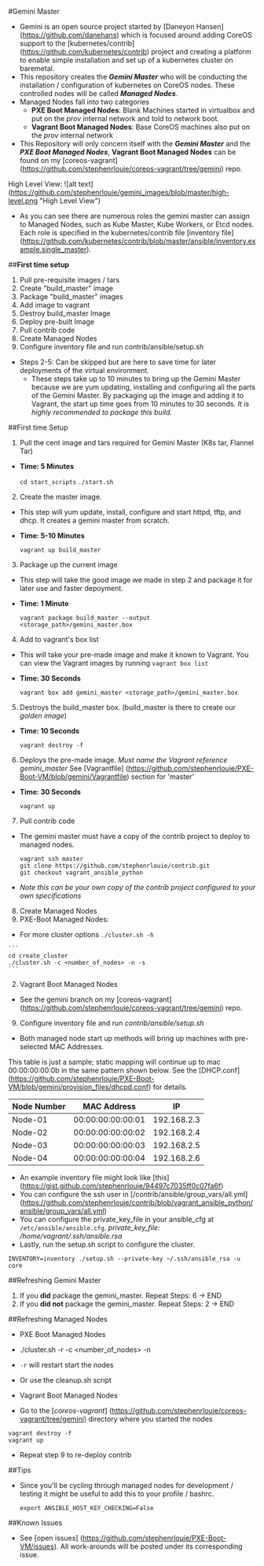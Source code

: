 #Gemini Master 
 - Gemini is an open source project started by [Daneyon Hansen] (https://github.com/danehans) which is focused around adding CoreOS support to the [kubernetes/contrib] (https://github.com/kubernetes/contrib) project and creating a platform to enable simple installation and set up of a kubernetes cluster on baremetal.
 - This repository creates the **_Gemini Master_** who will be conducting the installation / configuration of kubernetes on CoreOS nodes. These controlled nodes will be called **_Managed Nodes_**.
 - Managed Nodes fall into two categories
   - **PXE Boot Managed Nodes**: Blank Machines started in virtualbox and put on the *prov* internal network and told to network boot.
   - **Vagrant Boot Managed Nodes**: Base CoreOS machines also put on the *prov* internal network
 - This Repository will only concern itself with the **_Gemini Master_** and the **_PXE Boot Managed Nodes_**, **Vagrant Boot Managed Nodes** can be found on my [coreos-vagrant] (https://github.com/stephenrlouie/coreos-vagrant/tree/gemini) repo.

High Level View: 
![alt text] (https://github.com/stephenrlouie/gemini_images/blob/master/high-level.png "High Level View")

- As you can see there are numerous roles the gemini master can assign to Managed Nodes, such as Kube Master, Kube Workers, or Etcd nodes. Each role is specified in the kubernetes/contrib file [inventory file] (https://github.com/kubernetes/contrib/blob/master/ansible/inventory.example.single_master).

##**First time setup**
1. Pull pre-requisite images / tars
2. Create "build_master" image
3. Package "build_master" images
4. Add image to vagrant
5. Destroy build_master Image
6. Deploy pre-built Image
7. Pull contrib code
8. Create Managed Nodes
9. Configure inventory file and run contrib/ansible/setup.sh


 - Steps 2-5: Can be skipped but are here to save time for later deployments of the virtual environment.
   - These steps take up to 10 minutes to bring up the Gemini Master because we are yum updating, installing and configuring all the parts of the Gemini Master. By packaging up the image and adding it to Vagrant, the start up time goes from 10 minutes to 30 seconds. *It is highly recommended to package this build.*


##First time Setup
1. Pull the cent image and tars required for Gemini Master (K8s tar, Flannel Tar)
 - **Time: 5 Minutes**
 
    `cd start_scripts`
    `./start.sh`

2. Create the master image.
 - This step will yum update, install, configure and start httpd, tftp, and dhcp. It creates a gemini master from scratch. 
 - **Time: 5-10 Minutes**

    `vagrant up build_master`

3. Package up the current image
 - This step will take the good image we made in step 2 and package it for later use and faster depoyment.
 - **Time: 1 Minute**

    ```
    vagrant package build_master --output <storage_path>/gemini_master.box
    ```
    
4. Add to vagrant's box list
 - This will take your pre-made image and make it known to Vagrant. You can view the Vagrant images by running `vagrant box list`
 - **Time: 30 Seconds**
    
    ```
    vagrant box add gemini_master <storage_path>/gemini_master.box
    ```
    
5. Destroys the build_master box. (build_master is there to create our *golden image*)
 - **Time: 10 Seconds**
    
    `vagrant destroy -f`

6. Deploys the pre-made image. *Must name the Vagrant reference gemini_master* See [Vagrantfile] (https://github.com/stephenrlouie/PXE-Boot-VM/blob/gemini/Vagrantfile) section for 'master' 
 - **Time: 30 Seconds**
    
    `vagrant up`

7. Pull contrib code
 - The gemini master must have a copy of the contrib project to deploy to managed nodes.
 
   ```
   vagrant ssh master
   git clone https://github.com/stephenrlouie/contrib.git
   git checkout vagrant_ansible_python
   ```
 - *Note this can be your own copy of the contrib project configured to your own specifications*

8. Create Managed Nodes
 1. PXE-Boot Managed Nodes:
   - For more cluster options `./cluster.sh -h`
    
    ```
    cd create_cluster
    ./cluster.sh -c <number_of_nodes> -n -s
    ```
    
 2. Vagrant Boot Managed Nodes
   - See the gemini branch on my [coreos-vagrant] (https://github.com/stephenrlouie/coreos-vagrant/tree/gemini) repo.

9. Configure inventory file and run *contrib/ansible/setup.sh*
 - Both managed node start up methods will bring up machines with pre-selected MAC Addresses.
 
 This table is just a sample; static mapping will continue up to mac 00:00:00:00:0b in the same pattern shown below. See the [DHCP.conf] (https://github.com/stephenrlouie/PXE-Boot-VM/blob/gemini/provision_files/dhcpd.conf) for details.

 |Node Number | MAC Address       | IP          |
 | ---------- | ----------------- | ----------- | 
 | Node-01    | 00:00:00:00:00:01 | 192.168.2.3 |
 | Node-02    | 00:00:00:00:00:02 | 192.168.2.4 |
 | Node-03    | 00:00:00:00:00:03 | 192.168.2.5 |
 | Node-04    | 00:00:00:00:00:04 | 192.168.2.6 |
 
 - An example inventory file might look like [this] (https://gist.github.com/stephenrlouie/94497c7035ff0c07fa6f)
  - You can configure the ssh user in [/contrib/ansible/group_vars/all.yml] (https://github.com/stephenrlouie/contrib/blob/vagrant_ansible_python/ansible/group_vars/all.yml)
  - You can configure the private_key_file in your ansible_cfg at `/etc/ansible/ansible.cfg`.  *private_key_file: /home/vagrant/.ssh/ansible.rsa*
 - Lastly, run the setup.sh script to configure the cluster.
 
 `INVENTORY=inventory ./setup.sh --private-key ~/.ssh/ansible_rsa -u core`

##Refreshing Gemini Master
 1. If you **did** package the gemini_master. Repeat Steps: 6 -> END
 2. If you **did not** package the gemini_master. Repeat Steps: 2 -> END

##Refreshing Managed Nodes
 - PXE Boot Managed Nodes
  - ./cluster.sh -r -c <number_of_nodes> -n
  - `-r` will restart start the nodes
  - Or use the cleanup.sh script
  
 - Vagrant Boot Managed Nodes
  - Go to the [*coreos-vagrant*] (https://github.com/stephenrlouie/coreos-vagrant/tree/gemini) directory where you started the nodes
  
  ```
  vagrant destroy -f
  vagrant up
  ```

 - Repeat step 9 to re-deploy contrib

##Tips
 - Since you'll be cycling through managed nodes for development / testing it might be useful to add this to your profile / bashrc.
 
   `export ANSIBLE_HOST_KEY_CHECKING=False`

##Known Issues
 - See [open issues] (https://github.com/stephenrlouie/PXE-Boot-VM/issues). All work-arounds will be posted under its corresponding issue.
